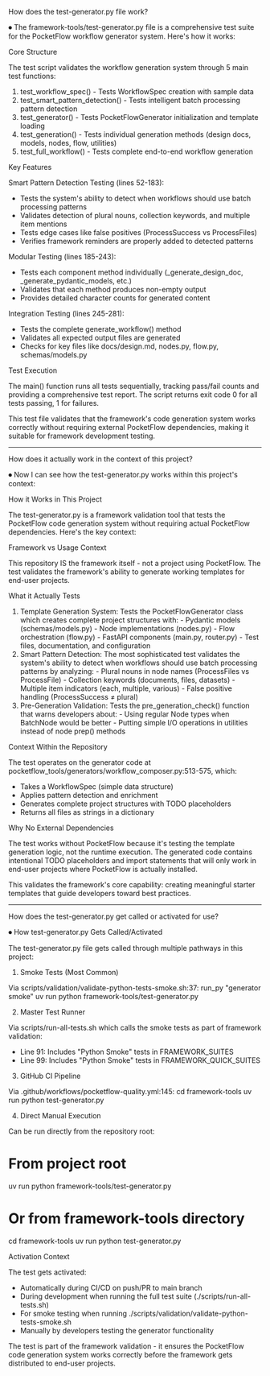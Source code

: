 How does the test-generator.py file work?

⏺ The framework-tools/test-generator.py file is a comprehensive test suite for
   the PocketFlow workflow generator system. Here's how it works:

  Core Structure

  The test script validates the workflow generation system through 5 main test
  functions:

  1. test_workflow_spec() - Tests WorkflowSpec creation with sample data
  2. test_smart_pattern_detection() - Tests intelligent batch processing
  pattern detection
  3. test_generator() - Tests PocketFlowGenerator initialization and template
  loading
  4. test_generation() - Tests individual generation methods (design docs,
  models, nodes, flow, utilities)
  5. test_full_workflow() - Tests complete end-to-end workflow generation

  Key Features

  Smart Pattern Detection Testing (lines 52-183):
  - Tests the system's ability to detect when workflows should use batch
  processing patterns
  - Validates detection of plural nouns, collection keywords, and multiple item
   mentions
  - Tests edge cases like false positives (ProcessSuccess vs ProcessFiles)
  - Verifies framework reminders are properly added to detected patterns

  Modular Testing (lines 185-243):
  - Tests each component method individually (_generate_design_doc,
  _generate_pydantic_models, etc.)
  - Validates that each method produces non-empty output
  - Provides detailed character counts for generated content

  Integration Testing (lines 245-281):
  - Tests the complete generate_workflow() method
  - Validates all expected output files are generated
  - Checks for key files like docs/design.md, nodes.py, flow.py,
  schemas/models.py

  Test Execution

  The main() function runs all tests sequentially, tracking pass/fail counts
  and providing a comprehensive test report. The script returns exit code 0 for
   all tests passing, 1 for failures.

  This test file validates that the framework's code generation system works
  correctly without requiring external PocketFlow dependencies, making it
  suitable for framework development testing.


---

How does it actually work in the context of this project?

⏺ Now I can see how the test-generator.py works within this project's context:

  How it Works in This Project

  The test-generator.py is a framework validation tool that tests the
  PocketFlow code generation system without requiring actual PocketFlow
  dependencies. Here's the key context:

  Framework vs Usage Context

  This repository IS the framework itself - not a project using PocketFlow. The
   test validates the framework's ability to generate working templates for
  end-user projects.

  What it Actually Tests

  1. Template Generation System: Tests the PocketFlowGenerator class which
  creates complete project structures with:
    - Pydantic models (schemas/models.py)
    - Node implementations (nodes.py)
    - Flow orchestration (flow.py)
    - FastAPI components (main.py, router.py)
    - Test files, documentation, and configuration
  2. Smart Pattern Detection: The most sophisticated test validates the
  system's ability to detect when workflows should use batch processing
  patterns by analyzing:
    - Plural nouns in node names (ProcessFiles vs ProcessFile)
    - Collection keywords (documents, files, datasets)
    - Multiple item indicators (each, multiple, various)
    - False positive handling (ProcessSuccess ≠ plural)
  3. Pre-Generation Validation: Tests the pre_generation_check() function that
  warns developers about:
    - Using regular Node types when BatchNode would be better
    - Putting simple I/O operations in utilities instead of node prep() methods

  Context Within the Repository

  The test operates on the generator code at
  pocketflow_tools/generators/workflow_composer.py:513-575, which:
  - Takes a WorkflowSpec (simple data structure)
  - Applies pattern detection and enrichment
  - Generates complete project structures with TODO placeholders
  - Returns all files as strings in a dictionary

  Why No External Dependencies

  The test works without PocketFlow because it's testing the template 
  generation logic, not the runtime execution. The generated code contains
  intentional TODO placeholders and import statements that will only work in
  end-user projects where PocketFlow is actually installed.

  This validates the framework's core capability: creating meaningful starter
  templates that guide developers toward best practices.

---

How does the test-generator.py get called or activated for use?

⏺ How test-generator.py Gets Called/Activated

  The test-generator.py file gets called through multiple pathways in this
  project:

  1. Smoke Tests (Most Common)

  Via scripts/validation/validate-python-tests-smoke.sh:37:
  run_py "generator smoke" uv run python framework-tools/test-generator.py

  2. Master Test Runner

  Via scripts/run-all-tests.sh which calls the smoke tests as part of framework
   validation:
  - Line 91: Includes "Python Smoke" tests in FRAMEWORK_SUITES
  - Line 99: Includes "Python Smoke" tests in FRAMEWORK_QUICK_SUITES

  3. GitHub CI Pipeline

  Via .github/workflows/pocketflow-quality.yml:145:
  cd framework-tools
  uv run python test-generator.py

  4. Direct Manual Execution

  Can be run directly from the repository root:
  # From project root
  uv run python framework-tools/test-generator.py

  # Or from framework-tools directory  
  cd framework-tools
  uv run python test-generator.py

  Activation Context

  The test gets activated:

  - Automatically during CI/CD on push/PR to main branch
  - During development when running the full test suite
  (./scripts/run-all-tests.sh)
  - For smoke testing when running
  ./scripts/validation/validate-python-tests-smoke.sh
  - Manually by developers testing the generator functionality

  The test is part of the framework validation - it ensures the PocketFlow code
   generation system works correctly before the framework gets distributed to
  end-user projects.